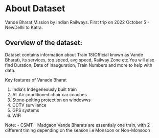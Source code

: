 # About Dataset
Vande Bharat Mission by Indian Railways.
First trip on 2022 October 5 - NewDelhi to Katra.

## Overview of the dataset:

Dataset contains information about Train 18(Official known as Vande Bharat), its services, top speed, avg speed, Railway Zone etc.You will also find Duration, Date of Inauguration, Train Numbers and more to help with data.

Key features of Vanade Bharat
1. India's Indegeneously built train
2. All Air conditioned chair car coaches
3. Stone-pelting protection on windowws
4. CCTV survilance
5. GPS systems
6. WIFI


Note: - CSMT - Madgaon Vande Bharats are essentialy one train, with 2 different timing depending on the season i.e Monsoon or Non-Monsoon